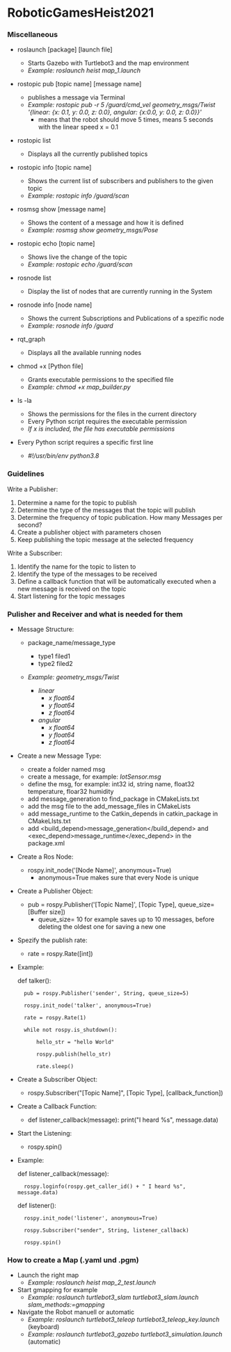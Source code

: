 # RoboticGamesHeist2021

### Miscellaneous
- roslaunch [package] [launch file]
    - Starts Gazebo with Turtlebot3 and the map environment
    - *Example: roslaunch heist map_1.launch*

- rostopic pub [topic name] [message name]
    - publishes a message via Terminal
    - *Example: rostopic pub -r 5 /guard/cmd_vel geometry_msgs/Twist '{linear: {x: 0.1, y: 0.0, z: 0.0}, angular: {x:0.0, y: 0.0, z: 0.0}}'* 
    	- means that the robot should move 5 times, means 5 seconds with the linear speed x = 0.1

- rostopic list
    - Displays all the currently published topics
    
- rostopic info [topic name]
    - Shows the current list of subscribers and publishers to the given topic
    - *Example: rostopic info /guard/scan*
    
- rosmsg show [message name]
    - Shows the content of a message and how it is defined
    - *Example: rosmsg show geometry_msgs/Pose*
    
- rostopic echo [topic name]
    - Shows live the change of the topic 
    - *Example: rostopic echo /guard/scan*
  
- rosnode list
    - Display the list of nodes that are currently running in the System
    
- rosnode info [node name]
    - Shows the current Subscriptions and Publications of a spezific node
    - *Example: rosnode info /guard*
       
- rqt_graph
  - Displays all the available running nodes

- chmod +x [Python file]
    - Grants executable permissions to the specified file
    - *Example: chmod +x map_builder.py*

- ls -la 
    - Shows the permissions for the files in the current directory
    - Every Python script requires the executable permission
    - *If x is included, the file has executable permissions*
  
- Every Python script requires a specific first line
    - *#!/usr/bin/env python3.8*






### Guidelines

Write a Publisher: 
1. Determine a name for the topic to publish
2. Determine the type of the messages that the topic will publish
3. Determine the frequency of topic publication. How many Messages per second?
4. Create a publisher object with parameters chosen 
5. Keep publishing the topic message at the selected frequency

Write a Subscriber:
1. Identify the name for the topic to listen to
2. Identify the type of the messages to be received
3. Define a callback function that will be automatically executed when a new message is received on the topic
4. Start listening for the topic messages


### Pulisher and Receiver and what is needed for them

- Message Structure:
   - package_name/message_type
       - type1 filed1
       - type2 filed2
   	
   - *Example: geometry_msgs/Twist*
        - *linear*
            - *x float64*
            - *y float64*
            - *z float64*
        - *angular*
            - *x float64*
            - *y float64*
            - *z float64*
        	
- Create a new Message Type:
  - create a folder named msg
  - create a message, for example: *IotSensor.msg*
  - define the msg, for example: int32 id, string name, float32 temperature, floar32 humidity
  - add message_generation to find_package in CMakeLists.txt
  - add the msg file to the add_message_files in CMakeLists
  - add message_runtime to the Catkin_depends in catkin_package in CMakeLIsts.txt
  - add <build_depend>message_generation</build_depend> and <exec_depend>message_runtime</exec_depend> in the package.xml

- Create a Ros Node:
   - rospy.init_node('[Node Name]', anonymous=True)
       - anonymous=True makes sure that every Node is unique

- Create a Publisher Object:
   - pub = rospy.Publisher('[Topic Name]', [Topic Type], queue_size=[Buffer size])
       - queue_size= 10 for example saves up to 10 messages, before deleting the oldest one for saving a new one
    
- Spezify the publish rate:
   - rate = rospy.Rate([int])

- Example: 

    def talker():

        pub = rospy.Publisher('sender', String, queue_size=5)
		
        rospy.init_node('talker', anonymous=True)
	
        rate = rospy.Rate(1) 
	
        while not rospy.is_shutdown():
	
            hello_str = "hello World"
		
            rospy.publish(hello_str)
			
            rate.sleep()
			
- Create a Subscriber Object:
   - rospy.Subscriber("[Topic Name]", [Topic Type], [callback_function])
   
- Create a Callback Function: 
   - def listener_callback(message): print("I heard %s", message.data)
   
- Start the Listening:
   - rospy.spin()
   
- Example:

    def listener_callback(message):
	
        rospy.loginfo(rospy.get_caller_id() + " I heard %s", message.data)
		
    def listener():
	
        rospy.init_node('listener', anonymous=True)
		
        rospy.Subscriber("sender", String, listener_callback)
		
        rospy.spin()

### How to create a Map (.yaml und .pgm)

- Launch the right map
  - *Example: roslaunch heist map_2_test.launch*
- Start gmapping for example
  - *Example: roslaunch turtlebot3_slam turtlebot3_slam.launch slam_methods:=gmapping*
- Navigate the Robot manuell or automatic
  - *Example: roslaunch turtlebot3_teleop turtlebot3_teleop_key.launch* (keyboard)
  - *Example: roslaunch turtlebot3_gazebo turtlebot3_simulation.launch* (automatic)

